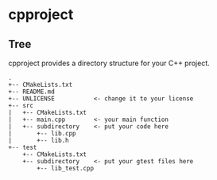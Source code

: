 cpproject
=========

Tree
----

cpproject provides a directory structure for your C++ project.

    .
    +-- CMakeLists.txt
    +-- README.md
    +-- UNLICENSE           <- change it to your license
    +-- src
    |   +-- CMakeLists.txt
    |   +-- main.cpp        <- your main function
    |   +-- subdirectory    <- put your code here
    |       +-- lib.cpp
    |       +-- lib.h
    +-- test
        +-- CMakeLists.txt
        +-- subdirectory    <- put your gtest files here
            +-- lib_test.cpp
